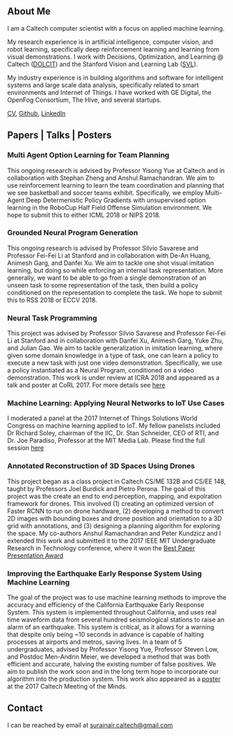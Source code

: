 ## About Me

I am a Caltech computer scientist with a focus on applied machine learning. 

My research experience is in artificial intelligence, computer vision, and robot learning, specifically deep reinforcement learning and learning from visual demonstrations. I work with Decisions, Optimization, and Learning @ Caltech ([DOLCIT](http://dolcit.cms.caltech.edu/index.html)) and the Stanford Vision and Learning Lab ([SVL](http://cvgl.stanford.edu/projects/jackrabbot/)).

My industry experience is in building algorithms and software for intelligent systems and large scale data analysis, specifically related to smart environments and Internet of Things. I have worked with GE Digital, the OpenFog Consortium, The Hive, and several startups.

[CV](/SurajNairGradResume.pdf), [Github](https://github.com/surajnaircaltech/), [LinkedIn](https://www.linkedin.com/in/surajnaircaltech/)


## Papers | Talks | Posters

### Multi Agent Option Learning for Team Planning
This ongoing research is advised by Professor Yisong Yue at Caltech and in collaboration with Stephan Zheng and Anshul Ramachandran. We aim to use reinforcement learning to learn the team coordination and planning that we see basketball and soccer teams exhibit. Specifically, we employ Multi-Agent Deep Determenistic Policy Gradients with unsupervised option learning in the RoboCup Half Field Offense Simulation environment. We hope to submit this to either ICML 2018 or NIPS 2018.

### Grounded Neural Program Generation
This ongoing research is advised by Professor Silvio Savarese and Professor Fei-Fei Li at Stanford and in collaboration with De-An Huang, Animesh Garg, and Danfei Xu. We aim to tackle one shot visual imitation learning, but doing so while enforcing an internal task representation. More generally, we want to be able to go from a single demonstration of an unseen task to some representation of the task, then build a policy conditioned on the representation to complete the task. We hope to submit this to RSS 2018 or ECCV 2018. 

### Neural Task Programming
This project was advised by Professor Silvio Savarese and Professor Fei-Fei Li at Stanford and in collaboration with Danfei Xu, Animesh Garg, Yuke Zhu, and Julian Gao. We aim to tackle generalization in imitation learning, where given some domain knowledge in a type of task, one can learn a policy to execute a new task with just one video demonstration. Specifically, we use a policy instantiated as a Neural Program, conditioned on a video demonstration. This work is under review at ICRA 2018 and appeared as a talk and poster at CoRL 2017. For more details see [here](https://stanfordvl.github.io/ntp/)

### Machine Learning: Applying Neural Networks to IoT Use Cases
I moderated a panel at the 2017 Internet of Things Solutions World Congress on machine learning applied to IoT. My fellow panelists included Dr Richard Soley, chairman of the IIC, Dr. Stan Schneider, CEO of RTI, and Dr. Joe Paradiso, Professor at the MIT Media Lab. Please find the full session [here](https://youtu.be/OuvjRmOvtwo)

### Annotated Reconstruction of 3D Spaces Using Drones
This project began as a class project in Caltech CS/ME 132B and CS/EE 148, taught by Professors Joel Burdick and Pietro Perona. The goal of this project was the create an end to end perception, mapping, and expolration framework for drones. This involved (1) creating an optimized version of Faster RCNN to run on drone hardware, (2) developing a method to convert 2D images with bounding boxes and drone position and orientation to a 3D grid with annotations, and (3) designing a planning algorithm for exploring the space. My co-authors Anshul Ramachandran and Peter Kundzicz and I extended this work and submitted it to the 2017 IEEE MIT Undergraduate Research in Technology conference, where it won the [Best Paper Presentation Award](http://eas.caltech.edu/news/1050)

### Improving the Earthquake Early Response System Using Machine Learning
The goal of the project was to use machine learning methods to improve the accuracy and efficiency of the California Earthquake Early Response System. This system is implemented throughout California, and uses real time waveform data from several hundred seismological stations to raise an alarm of an earthquake. This system is critical, as it allows for a warning that despite only being ~10 seconds in advance is capable of halting processes at airports and metros, saving lives. In a team of 5 undergraduates, advised by Professor Yisong Yue, Professor Steven Low, and Postdoc Men-Andrin Meier, we developed a method that was both efficient and accurate, halving the existing number of false positives. We aim to publish the work soon and in the long term hope to incorporate our algorithm into the production system. This work also appeared as a [poster](https://docs.google.com/presentation/d/1q3W528OFKWTJnpsoGnWsx1xoH7ayYfyBLzM3cKd9v34/edit?usp=sharing) at the 2017 Caltech Meeting of the Minds.

## Contact

I can be reached by email at surajnair.caltech@gmail.com
